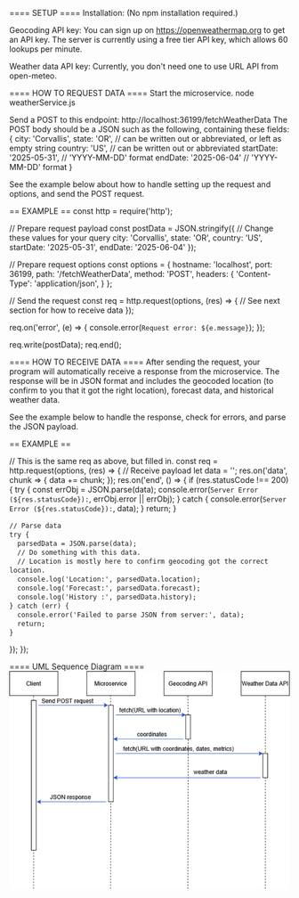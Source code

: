 ==== SETUP ====
Installation:
(No npm installation required.)

Geocoding API key:
You can sign up on https://openweathermap.org to get an API key. 
The server is currently using a free tier API key, which allows 
60 lookups per minute.

Weather data API key:
Currently, you don't need one to use URL API from open-meteo.




==== HOW TO REQUEST DATA ====
Start the microservice.
    node weatherService.js

Send a POST to this endpoint:
http://localhost:36199/fetchWeatherData
The POST body should be a JSON such as the following, containing these fields:
{
  city: 'Corvallis',
  state: 'OR',                 // can be written out or abbreviated, or left as empty string
  country: 'US',               // can be written out or abbreviated
  startDate: '2025-05-31',     // 'YYYY-MM-DD' format
  endDate: '2025-06-04'        // 'YYYY-MM-DD' format
}

See the example below about how to handle setting up the request and options,
and send the POST request.

== EXAMPLE ==
const http = require('http');

// Prepare request payload
const postData = JSON.stringify({
  // Change these values for your query
  city: 'Corvallis',
  state: 'OR',
  country: 'US',
  startDate: '2025-05-31',
  endDate: '2025-06-04'
});

// Prepare request options
const options = {
  hostname: 'localhost',
  port: 36199,
  path: '/fetchWeatherData',
  method: 'POST',
  headers: {
    'Content-Type': 'application/json',
  }
};

// Send the request
const req = http.request(options, (res) => {
  // See next section for how to receive data
});

req.on('error', (e) => {
  console.error(`Request error: ${e.message}`);
});

req.write(postData);
req.end();




==== HOW TO RECEIVE DATA ====
After sending the request, your program will automatically receive a response 
from the microservice. The response will be in JSON format and includes 
the geocoded location (to confirm to you that it got the right location), 
forecast data, and historical weather data.

See the example below to handle the response, check for errors, and 
parse the JSON payload.

== EXAMPLE ==

// This is the same req as above, but filled in.
const req = http.request(options, (res) => {
  // Receive payload
  let data = '';
  res.on('data', chunk => { data += chunk; });
  res.on('end', () => {
    if (res.statusCode !== 200) {
      try {
        const errObj = JSON.parse(data);
        console.error(`Server Error (${res.statusCode}):`, errObj.error || errObj);
      } catch {
        console.error(`Server Error (${res.statusCode}):`, data);
      }
      return;
    }
    
    // Parse data
    try {
      parsedData = JSON.parse(data);
      // Do something with this data.
      // Location is mostly here to confirm geocoding got the correct location.
      console.log('Location:', parsedData.location);
      console.log('Forecast:', parsedData.forecast);
      console.log('History :', parsedData.history);
    } catch (err) {
      console.error('Failed to parse JSON from server:', data);
      return;
    }
  });
});



==== UML Sequence Diagram ====
![UML sequence diagram](UML_sequence_diagram.png)
